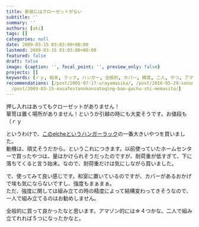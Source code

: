 ```yaml
---
title: 新居にはクローゼットがない
subtitle: ''
summary: ''
authors: [aki]
tags: []
categories: null
date: 2009-03-15 03:03:00+00:00
lastmod: 2009-03-15 03:03:00+00:00
featured: false
draft: false
image: {caption: '', focal_point: '', preview_only: false}
projects: []
keywords: [ｒｙ, 始末, ラック, ハンガー, 全般的, カバー, 精度, 二人, やつ, アマゾン]
recommendations: [/post/2005-07-17-urayamasika/, /post/2016-05-29-sonomoderu-guo-xue-xi-siteruno-wei-xue-xi-nano-tokun-tutara/,
  /post/2009-03-15-masafestanokonsatoqing-bao-gachu-shi-memasita/]
---
```

押し入れはあってもクローゼットがありません！  
箪笥は置く場所がありません！というか引越の時にも大変そうです。お値段も（ｒｙ  
  
というわけで、[このelcheというハンガーラック](http://www.kawako.net/ska-925.html)の一番大きいやつを買いました。  
動機は、頑丈そうだから。というこれにつきます。以前使っていたホームセンターで買ったやつは、量はかけられそうだったのですが、耐荷重が低すぎて、下に落ちてくると言う始末。なので、耐荷重だけは気にしながら買いました。  
  
で、使ってみて良い感じです。和室に置いているのですが、カバーがあるおかげで埃も気にならないですし、強度もまぁまぁ。  
ただ、強度に関しては組み立ての時の精度によって結構変わってきそうなので、一人で組み立てるのはお勧めしません。  
  
全般的に買って良かったなと思います。アマゾン的には☆４つかな。二人で組み立てれれば５つになったかなと。



